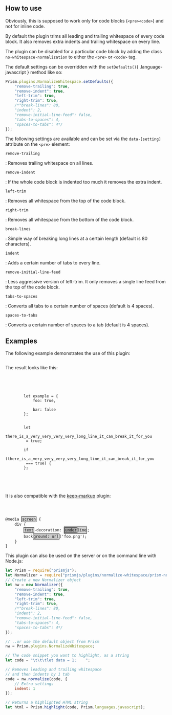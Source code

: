 <style type="text/css">
	:where(pre, code)[class*="language-"] mark {
		display: inline-block;
		color: inherit;
		background: none;
		border: 1px solid #000;
		box-shadow: 0 0 2px #fff;
		padding: 1px;
		background: rgb(0 0 0 / 0.2);
	}
</style>

<section>

# How to use

Obviously, this is supposed to work only for code blocks (`<pre><code>`) and not for inline code.

By default the plugin trims all leading and trailing whitespace of every code block. It also removes extra indents and trailing whitespace on every line.

The plugin can be disabled for a particular code block by adding the class `no-whitespace-normalization` to either the `<pre>` or `<code>` tag.

The default settings can be overridden with the `setDefaults()`{ .language-javascript } method like so:

```js
Prism.plugins.NormalizeWhitespace.setDefaults({
	"remove-trailing": true,
	"remove-indent": true,
	"left-trim": true,
	"right-trim": true,
	/*"break-lines": 80,
	"indent": 2,
	"remove-initial-line-feed": false,
	"tabs-to-spaces": 4,
	"spaces-to-tabs": 4*/
});
```

The following settings are available and can be set via the `data-[setting]` attribute on the `<pre>` element:

`remove-trailing`

: Removes trailing whitespace on all lines.

`remove-indent`

: If the whole code block is indented too much it removes the extra indent.

`left-trim`

: Removes all whitespace from the top of the code block.

`right-trim`

: Removes all whitespace from the bottom of the code block.

`break-lines`

: Simple way of breaking long lines at a certain length (default is 80 characters).

`indent`

: Adds a certain number of tabs to every line.

`remove-initial-line-feed`

: Less aggressive version of left-trim. It only removes a single line feed from the top of the code block.

`tabs-to-spaces`

: Converts all tabs to a certain number of spaces (default is 4 spaces).

`spaces-to-tabs`

: Converts a certain number of spaces to a tab (default is 4 spaces).

</section>

<section>

# Examples

The following example demonstrates the use of this plugin:

<pre data-src="./demo.html"></pre>

The result looks like this:

<pre class="language-javascript">

	<code>


		let example = {
			foo: true,

			bar: false
		};


		let
		there_is_a_very_very_very_very_long_line_it_can_break_it_for_you
		 = true;
		
		if 
		(there_is_a_very_very_very_very_long_line_it_can_break_it_for_you
		 === true) {
		};


	</code>

</pre>

It is also compatible with the [keep-markup](/keep-markup) plugin:

<pre><code class="language-css">


@media <mark>screen</mark> {
	div {
		<mark>text</mark>-decoration: <mark><mark>under</mark>line</mark>;
		back<mark>ground: url</mark>('foo.png');
	}
}</code></pre>

This plugin can also be used on the server or on the command line with Node.js:

```js
let Prism = require("prismjs");
let Normalizer = require("prismjs/plugins/normalize-whitespace/prism-normalize-whitespace");
// Create a new Normalizer object
let nw = new Normalizer({
	"remove-trailing": true,
	"remove-indent": true,
	"left-trim": true,
	"right-trim": true,
	/*"break-lines": 80,
	"indent": 2,
	"remove-initial-line-feed": false,
	"tabs-to-spaces": 4,
	"spaces-to-tabs": 4*/
});

// ..or use the default object from Prism
nw = Prism.plugins.NormalizeWhitespace;

// The code snippet you want to highlight, as a string
let code = "\t\t\tlet data = 1;    ";

// Removes leading and trailing whitespace
// and then indents by 1 tab
code = nw.normalize(code, {
	// Extra settings
	indent: 1
});

// Returns a highlighted HTML string
let html = Prism.highlight(code, Prism.languages.javascript);
```

</section>
